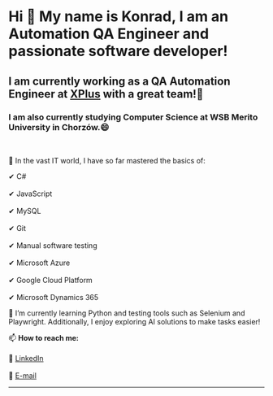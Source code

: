 ### <h1>Hi 👋 My name is Konrad, I am an Automation QA Engineer and passionate software developer!</h1>

<h2>I am currently working as a QA Automation Engineer at <a href="https://xplusglobal.com/">XPlus</a> with a great team!👯</h2>  
<h3>I am also currently studying Computer Science at WSB Merito University in Chorzów.😄</h3><br>

📝 In the vast IT world, I have so far mastered the basics of:

✔ C#<br>  
✔ JavaScript<br>  
✔ MySQL<br>  
✔ Git<br>  
✔ Manual software testing<br>  
✔ Microsoft Azure<br>  
✔ Google Cloud Platform<br>  
✔ Microsoft Dynamics 365<br>

🌱 I’m currently learning Python and testing tools such as Selenium and Playwright. Additionally, I enjoy exploring AI solutions to make tasks easier!

📫 **How to reach me:** <br>  
💬 <a target="_blank" href="https://www.linkedin.com/in/konrad-ku%C5%BAniak-96912323b/">LinkedIn</a><br>  
💬 <a target="_blank" href="mailto:konrad.kuzniak@interia.pl">E-mail</a><br>  

---

<!--  
**Kuzniakers/Kuzniakers** is a ✨ _special_ ✨ repository because its `README.md` (this file) appears on your GitHub profile.  

Here are some ideas to get you started:  

- 🔭 I’m currently working on ...  
- 🌱 I’m currently learning ...  
- 👯 I’m looking to collaborate on ...  
- 🤔 I’m looking for help with ...  
- 💬 Ask me about ...  
- 📫 How to reach me: ...  
- 😄 Pronouns: ...  
- ⚡ Fun fact: ...  
-->

